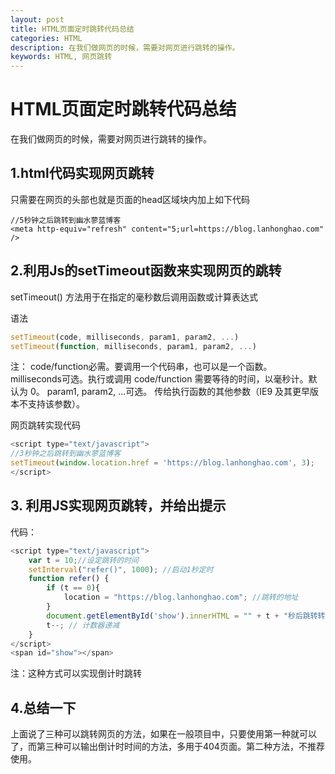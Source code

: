 ```yaml
---
layout: post
title: HTML页面定时跳转代码总结
categories: HTML
description: 在我们做网页的时候，需要对网页进行跳转的操作。
keywords: HTML, 网页跳转
---
```


# HTML页面定时跳转代码总结

在我们做网页的时候，需要对网页进行跳转的操作。


## 1.html代码实现网页跳转

只需要在网页的头部也就是页面的head区域块内加上如下代码

```markup
//5秒钟之后跳转到幽水蓼蓝博客
<meta http-equiv="refresh" content="5;url=https://blog.lanhonghao.com" />
```


## 2.利用Js的setTimeout函数来实现网页的跳转

setTimeout() 方法用于在指定的毫秒数后调用函数或计算表达式

语法

```javascript
setTimeout(code, milliseconds, param1, param2, ...)
setTimeout(function, milliseconds, param1, param2, ...)
```
注：
code/function必需。要调用一个代码串，也可以是一个函数。
milliseconds可选。执行或调用 code/function 需要等待的时间，以毫秒计。默认为 0。
param1, param2, ...可选。 传给执行函数的其他参数（IE9 及其更早版本不支持该参数）。


网页跳转实现代码
```javascript
<script type="text/javascript"> 
//3秒钟之后跳转到幽水蓼蓝博客
setTimeout(window.location.href = 'https://blog.lanhonghao.com', 3); 
</script>
```


## 3. 利用JS实现网页跳转，并给出提示

代码：

```javascript
<script type="text/javascript"> 
    var t = 10;//设定跳转的时间 
    setInterval("refer()", 1000); //启动1秒定时 
    function refer() {
        if (t == 0){
            location = "https://blog.lanhonghao.com"; //跳转的地址
        }
        document.getElementById('show').innerHTML = "" + t + "秒后跳转转到幽水蓼蓝博客"; // 显示倒计时 
        t--; // 计数器递减 
    } 
</script>
<span id="show"></span>
```
注：这种方式可以实现倒计时跳转

## 4.总结一下

上面说了三种可以跳转网页的方法，如果在一般项目中，只要使用第一种就可以了，而第三种可以输出倒计时时间的方法，多用于404页面。第二种方法，不推荐使用。